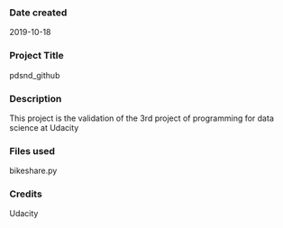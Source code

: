 ### Date created
2019-10-18

### Project Title
pdsnd_github

### Description
This project is the validation of the 3rd project of programming for data science
at Udacity

### Files used
bikeshare.py

### Credits
Udacity

